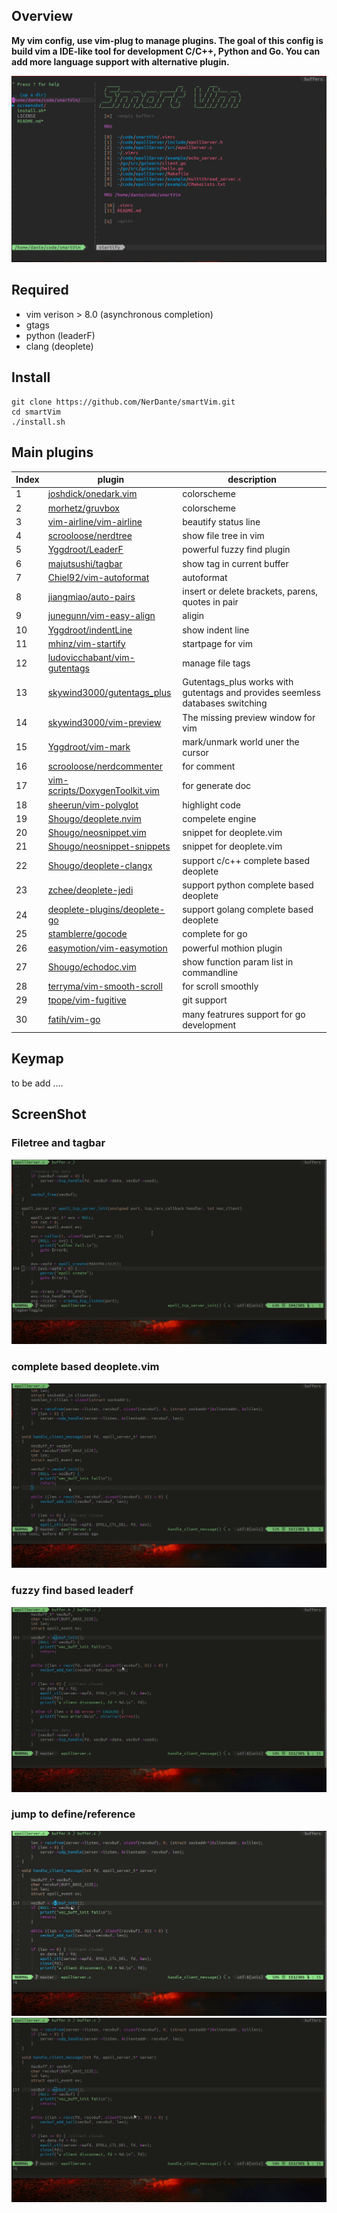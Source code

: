 
## Overview
**My vim config, use vim-plug to manage plugins. The goal of this config is build vim a 
IDE-like tool for development C/C++, Python and Go. You can add more language
support with alternative plugin.**
    
     
     
 
![image](https://github.com/NerDante/smartVim/blob/master/screenshot/startPage.png)

## Required
- vim verison > 8.0 (asynchronous completion)
- gtags
- python (leaderF)
- clang (deoplete)

## Install
```
git clone https://github.com/NerDante/smartVim.git
cd smartVim
./install.sh
```
## Main plugins
Index  | plugin                                                                              | description
------ | --------                                                                            | -------------
1      | [joshdick/onedark.vim](https://github.com/joshdick/onedark.vim)                     | colorscheme
2      | [morhetz/gruvbox](https://github.com/morhetz/gruvbox)                               | colorscheme
3      | [vim-airline/vim-airline](https://github.com/vim-airline/vim-airline)               | beautify status line
4      | [scrooloose/nerdtree](https://github.com/scrooloose/nerdtree)                       | show file tree in vim
5      | [Yggdroot/LeaderF](https://github.com/Yggdroot/LeaderF)                             | powerful fuzzy find plugin
6      | [majutsushi/tagbar](https://github.com/majutsushi/tagbar)                           | show tag in current buffer
7      | [Chiel92/vim-autoformat](https://github.com/Chiel92/vim-autoformat)                 | autoformat
8      | [jiangmiao/auto-pairs](https://github.com/jiangmiao/auto-pairs)                     | insert or delete brackets, parens, quotes in pair
9      | [junegunn/vim-easy-align](https://github.com/junegunn/vim-easy-align)               | aligin
10     | [Yggdroot/indentLine](https://github.com/Yggdroot/indentLine)                       | show indent line
11     | [mhinz/vim-startify](https://github.com/mhinz/vim-startify)                         | startpage for vim
12     | [ludovicchabant/vim-gutentags](https://github.com/ludovicchabant/vim-gutentags)     | manage file tags
13     | [skywind3000/gutentags_plus](https://github.com/skywind3000/gutentags_plus)         | Gutentags_plus works with gutentags and provides seemless databases switching
14     | [skywind3000/vim-preview](https://github.com/skywind3000/vim-preview)               | The missing preview window for vim
15     | [Yggdroot/vim-mark](https://github.com/Yggdroot/vim-mark)                           | mark/unmark world uner the cursor
16     | [scrooloose/nerdcommenter](https://github.com/scrooloose/nerdcommenter)             | for comment
17     | [vim-scripts/DoxygenToolkit.vim](https://github.com/vim-scripts/DoxygenToolkit.vim) | for generate doc
18     | [sheerun/vim-polyglot](https://github.com/sheerun/vim-polyglot)                     | highlight code
19     | [Shougo/deoplete.nvim](https://github.com/Shougo/deoplete.nvim)                     | compelete engine
20     | [Shougo/neosnippet.vim](https://github.com/Shougo/neosnippet.vim)                   | snippet for deoplete.vim
21     | [Shougo/neosnippet-snippets](https://github.com/Shougo/neosnippet-snippets)         | snippet for deoplete.vim
22     | [Shougo/deoplete-clangx](https://github.com/Shougo/deoplete-clangx)                 | support c/c++ complete based deoplete
23     | [zchee/deoplete-jedi](https://github.com/zchee/deoplete-jedi)                       | support python complete based deoplete
24     | [deoplete-plugins/deoplete-go](https://github.com/deoplete-plugins/deoplete-go)     | support golang complete based deoplete
25     | [stamblerre/gocode](https://github.com/stamblerre/gocode)                           | complete for go
26     | [easymotion/vim-easymotion](https://github.com/easymotion/vim-easymotion)           | powerful mothion plugin
27     | [Shougo/echodoc.vim](https://github.com/Shougo/echodoc.vim)                         | show function param list in commandline
28     | [terryma/vim-smooth-scroll](https://github.com/terryma/vim-smooth-scroll)           | for scroll smoothly
29     | [tpope/vim-fugitive](https://github.com/tpope/vim-fugitive)                         | git support
30     | [fatih/vim-go](https://github.com/fatih/vim-go)                                     | many featrures support for go development

## Keymap
to be add ....
## ScreenShot
### Filetree and tagbar
![image](https://github.com/NerDante/smartVim/blob/master/screenshot/TreeAndTag.gif)
### complete based deoplete.vim
![image](https://github.com/NerDante/smartVim/blob/master/screenshot/complete.gif)
### fuzzy find based leaderf
![image](https://github.com/NerDante/smartVim/blob/master/screenshot/fuzzyfind.gif)
### jump to define/reference 
![image](https://github.com/NerDante/smartVim/blob/master/screenshot/getreference.gif)
![image](https://github.com/NerDante/smartVim/blob/master/screenshot/gotodefine.gif)
